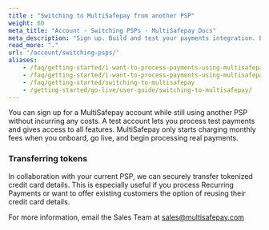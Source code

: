 ```yaml
---
title : "Switching to MultiSafepay from another PSP"
weight: 60
meta_title: "Account - Switching PSPs - MultiSafepay Docs"
meta_description: "Sign up. Build and test your payments integration. Explore our products and services. Use our API reference, SDKs, and wrappers. Get support."
read_more: "."
url: '/account/switching-psps/'
aliases:
    - /faq/getting-started/i-want-to-process-payments-using-multisafepay-but-i-still-have-a-contract-with-a-different-psp-is-that-a-problem/
    - /faq/getting-started/i-want-to-process-payments-using-multisafepay-but-i-still-have-a-contract-with-a-different-psp/
    - /faq/getting-started/switching-to-multisafepay
    - /getting-started/go-live/user-guide/switching-to-multisafepay/
---
```


You can sign up for a MultiSafepay account while still using another PSP without incurring any costs. A test account lets you process test payments and gives access to all features. MultiSafepay only starts charging monthly fees when you onboard, go live, and begin processing real payments. 

### Transferring tokens
In collaboration with your current PSP, we can securely transfer tokenized credit card details. This is especially useful if you process Recurring Payments or want to offer existing customers the option of reusing their credit card details.

For more information, email the Sales Team at <sales@multisafepay.com>
